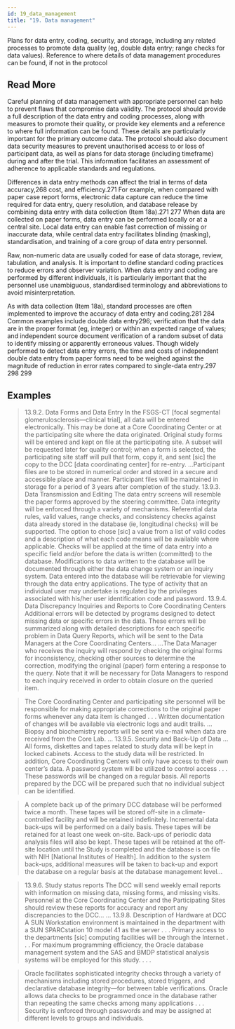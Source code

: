 ```yaml
---
id: 19_data_management
title: "19. Data management"
---
```

Plans for data entry, coding, security, and storage, including any related processes to promote data quality (eg, double data entry; range checks for data values). Reference to where details of data management procedures can be found, if not in the protocol

## Read More

Careful planning of data management with appropriate personnel can help to prevent flaws that compromise data validity. The protocol should provide a full description of the data entry and coding processes, along with measures to promote their quality, or provide key elements and a reference to where full information can be found. These details are particularly important for the primary outcome data. The protocol should also document data security measures to prevent unauthorised access to or loss of participant data, as well as plans for data storage (including timeframe) during and after the trial. This information facilitates an assessment of adherence to applicable standards and regulations.

Differences in data entry methods can affect the trial in terms of data accuracy,268 cost, and efficiency.271 For example, when compared with paper case report forms, electronic data capture can reduce the time required for data entry, query resolution, and database release by combining data entry with data collection (Item 18a).271 277 When data are collected on paper forms, data entry can be performed locally or at a central site. Local data entry can enable fast correction of missing or inaccurate data, while central data entry facilitates blinding (masking), standardisation, and training of a core group of data entry personnel.

Raw, non-numeric data are usually coded for ease of data storage, review, tabulation, and analysis. It is important to define standard coding practices to reduce errors and observer variation. When data entry and coding are performed by different individuals, it is particularly important that the personnel use unambiguous, standardised terminology and abbreviations to avoid misinterpretation.

As with data collection (Item 18a), standard processes are often implemented to improve the accuracy of data entry and coding.281 284 Common examples include double data entry296; verification that the data are in the proper format (eg, integer) or within an expected range of values; and independent source document verification of a random subset of data to identify missing or apparently erroneous values. Though widely performed to detect data entry errors, the time and costs of independent double data entry from paper forms need to be weighed against the magnitude of reduction in error rates compared to single-data entry.297 298 299

## Examples

> 13.9.2. Data Forms and Data Entry
In the FSGS-CT [focal segmental glomerulosclerosis—clinical trial], all data will be entered electronically. This may be done at a Core Coordinating Center or at the participating site where the data originated. Original study forms will be entered and kept on file at the participating site. A subset will be requested later for quality control; when a form is selected, the participating site staff will pull that form, copy it, and sent [sic] the copy to the DCC [data coordinating center] for re-entry.
...Participant files are to be stored in numerical order and stored in a secure and accessible place and manner. Participant files will be maintained in storage for a period of 3 years after completion of the study.
13.9.3. Data Transmission and Editing
The data entry screens will resemble the paper forms approved by the steering committee. Data integrity will be enforced through a variety of mechanisms. Referential data rules, valid values, range checks, and consistency checks against data already stored in the database (ie, longitudinal checks) will be supported. The option to chose [sic] a value from a list of valid codes and a description of what each code means will be available where applicable. Checks will be applied at the time of data entry into a specific field and/or before the data is written (committed) to the database. Modifications to data written to the database will be documented through either the data change system or an inquiry system. Data entered into the database will be retrievable for viewing through the data entry applications. The type of activity that an individual user may undertake is regulated by the privileges associated with his/her user identification code and password.
13.9.4. Data Discrepancy Inquiries and Reports to Core Coordinating Centers
Additional errors will be detected by programs designed to detect missing data or specific errors in the data. These errors will be summarized along with detailed descriptions for each specific problem in Data Query Reports, which will be sent to the Data Managers at the Core Coordinating Centers...
...The Data Manager who receives the inquiry will respond by checking the original forms for inconsistency, checking other sources to determine the correction, modifying the original (paper) form entering a response to the query. Note that it will be necessary for Data Managers to respond to each inquiry received in order to obtain closure on the queried item.

> The Core Coordinating Center and participating site personnel will be responsible for making appropriate corrections to the original paper forms whenever any data item is changed . . . Written documentation of changes will be available via electronic logs and audit trails.
...
Biopsy and biochemistry reports will be sent via e-mail when data are received from the Core Lab.
...
13.9.5. Security and Back-Up of Data
... All forms, diskettes and tapes related to study data will be kept in locked cabinets. Access to the study data will be restricted. In addition, Core Coordinating Centers will only have access to their own center’s data. A password system will be utilized to control access . . . These passwords will be changed on a regular basis. All reports prepared by the DCC will be prepared such that no individual subject can be identified.

> A complete back up of the primary DCC database will be performed twice a month. These tapes will be stored off-site in a climate-controlled facility and will be retained indefinitely. Incremental data back-ups will be performed on a daily basis. These tapes will be retained for at least one week on-site. Back-ups of periodic data analysis files will also be kept. These tapes will be retained at the off-site location until the Study is completed and the database is on file with NIH [National Institutes of Health]. In addition to the system back-ups, additional measures will be taken to back-up and export the database on a regular basis at the database management level...

> 13.9.6. Study status reports
The DCC will send weekly email reports with information on missing data, missing forms, and missing visits. Personnel at the Core Coordinating Center and the Participating Sites should review these reports for accuracy and report any discrepancies to the DCC...
...
13.9.8. Description of Hardware at DCC
A SUN Workstation environment is maintained in the department with a SUN SPARCstation 10 model 41 as the server . . . Primary access to the departments [sic] computing facilities will be through the Internet . . . For maximum programming efficiency, the Oracle database management system and the SAS and BMDP statistical analysis systems will be employed for this study. . . .

> Oracle facilitates sophisticated integrity checks through a variety of mechanisms including stored procedures, stored triggers, and declarative database integrity—for between table verifications. Oracle allows data checks to be programmed once in the database rather than repeating the same checks among many applications . . . Security is enforced through passwords and may be assigned at different levels to groups and individuals.